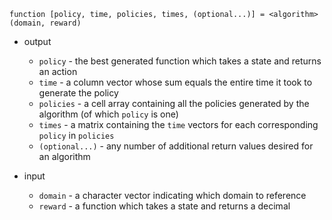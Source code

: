 `function [policy, time, policies, times, (optional...)] = <algorithm>(domain, reward)`

* output
	* `policy`   - the best generated function which takes a state and returns an action
	* `time`     - a column vector whose sum equals the entire time it took to generate the policy
	* `policies` - a cell array containing all the policies generated by the algorithm (of which `policy` is one)
    * `times`    - a matrix containing the `time` vectors for each corresponding `policy` in `policies`
	* `(optional...)` - any number of additional return values desired for an algorithm

* input
	* `domain` - a character vector indicating which domain to reference
	* `reward` - a function which takes a state and returns a decimal